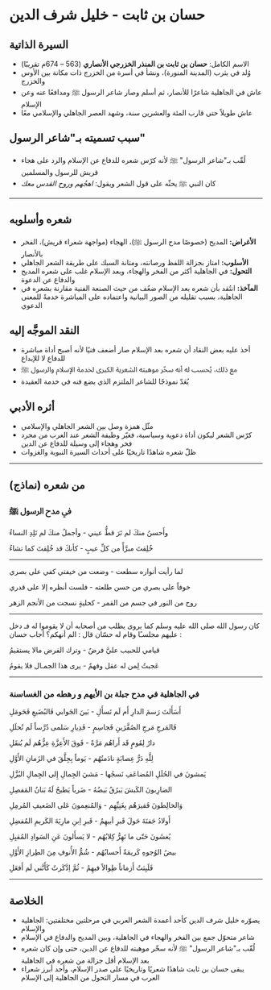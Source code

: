 # حسان بن ثابت - خليل شرف الدين

## السيرة الذاتية
- الاسم الكامل: **حسان بن ثابت بن المنذر الخزرجي الأنصاري** (563 – 674م تقريبًا)  
- وُلد في يثرب (المدينة المنورة)، ونشأ في أسرة من الخزرج ذات مكانة بين الأوس والخزرج  
- عاش في الجاهلية شاعرًا للأنصار، ثم أسلم وصار شاعر الرسول ﷺ ومدافعًا عنه وعن الإسلام  
- عاش طويلاً حتى قارب المئة والعشرين سنة، وشهد العصر الجاهلي والإسلامي معًا  

## سبب تسميته بـ"شاعر الرسول"
- لُقّب بـ"شاعر الرسول" ﷺ لأنه كرّس شعره للدفاع عن الإسلام والرد على هجاء قريش للرسول والمسلمين  
- كان النبي ﷺ يحثّه على قول الشعر ويقول: *اهجُهم وروح القدس معك*  

---

## شعره وأسلوبه
- **الأغراض:** المديح (خصوصًا مدح الرسول ﷺ)، الهجاء (مواجهة شعراء قريش)، الفخر بالأنصار  
- **الأسلوب:** امتاز بجزالة اللفظ ورصانته، ومتانة السبك على طريقة الشعر الجاهلي  
- **التحول:** في الجاهلية أكثر من الفخر والهجاء، وبعد الإسلام غلب على شعره المديح والدفاع عن الدعوة  
- **المآخذ:** انتُقد بأن شعره بعد الإسلام ضعُف من حيث الصنعة الفنية مقارنة بشعره في الجاهلية، بسبب تقليله من الصور البيانية واعتماده على المباشرة خدمةً للمعنى الدعوي  

## النقد الموجَّه إليه
- أخذ عليه بعض النقاد أن شعره بعد الإسلام صار أضعف فنيًا لأنه أصبح أداة مباشرة للدفاع لا للإبداع  
- مع ذلك، يُحسب له أنه سخّر موهبته الشعرية الكبرى لخدمة الإسلام والرسول ﷺ  
- يُعَدّ نموذجًا للشاعر الملتزم الذي يضع فنه في خدمة العقيدة  

## أثره الأدبي
- مثّل همزة وصل بين الشعر الجاهلي والإسلامي  
- كرّس الشعر ليكون أداة دعوية وسياسية، فغيّر وظيفة الشعر عند العرب من مجرد فخر وهجاء إلى وسيلة للدفاع عن الدين  
- ظلّ شعره شاهدًا تاريخيًا على أحداث السيرة النبوية والغزوات  

---

## من شعره (نماذج)

### في مدح الرسول ﷺ
وأَحسنُ منكَ لم تَرَ قطُّ عيني - 
وأجملُ منكَ لم تَلِدِ النساءُ

خُلِقتَ مبرَّأً من كلِّ عيبٍ - 
كأنكَ قد خُلِقتَ كما تشاءُ  

---

لما رأيت أنواره سطعت - وضعت من خيفتي كفي على بصري

خوفاً على بصري من حسن طلعته - فلست أنظره إلا على قدري

روح من النور في جسم من القمر - كحليةٍ نسجت من الأنجم الزهر 

---

كان رسول الله صلى الله عليه وسلم كما يروى يطلب من أصحابه أن لا يقوموا له فـ دخل عليهم مجلسـًا وقام له حسّان قال : الم أنهكم؟ أجاب حسان :

قيامي للحبيب عليَّ فرضٌ - وترك الفرض مالا يستقيمُ 

عَجبتُ لِمن له عقل وفهمٌ - يرى هذا الجمـال فلا يقومُ

---

### في الجاهلية في مدح جبلة بن الأيهم و رهطه من الغساسنة

أَسَأَلتَ رَسمَ الدارِ أَم لَم تَسأَلِ - 
بَينَ الجَوابي فَالبُضَيعِ فَحَومَلِ

فَالمَرجِ مَرجِ الصُفَّرَينِ فَجاسِمٍ - 
فَدِيارِ سَلمى دُرَّساً لَم تُحلَلِ

دارٌ لِقَومٍ قَد أَراهُم مَرَّةً - 
فَوقَ الأَعِزَّةِ عِزُّهُم لَم يُنقَلِ

لِلَّهِ دَرُّ عِصابَةٍ نادَمتُهُم - 
يَوماً بِجِلَّقَ في الزَمانِ الأَوَّلِ

يَمشونَ في الحُلَلِ المُضاعَفِ نَسجُها - 
مَشيَ الجِمالِ إِلى الجِمالِ البُزَّلِ

الضارِبونَ الكَبشَ يَبرُقُ بَيضُهُ - 
ضَرباً يَطيحُ لَهُ بَنانُ المَفصِلِ

وَالخالِطونَ فَقيرَهُم بِغَنِيِّهِم - 
وَالمُنعِمونَ عَلى الضَعيفِ المُرمِلِ

أَولادُ جَفنَةَ حَولَ قَبرِ أبيهِمُ - 
قَبرِ اِبنِ مارِيَةَ الكَريمِ المُفضِلِ

يُغشَونَ حَتّى ما تَهِرُّ كِلابُهُم - 
لا يَسأَلونَ عَنِ السَوادِ المُقبِلِ

بيضُ الوُجوهِ كَريمَةٌ أَحسابُهُم - 
شُمُّ الأُنوفِ مِنَ الطِرازِ الأَوَّلِ

فَلَبِثتُ أَزماناً طِوالاً فيهِمُ - 
ثُمَّ اِدَّكَرتُ كَأَنَّني لَم أَفعَلِ

---

## الخلاصة
- يصوّره خليل شرف الدين كأحد أعمدة الشعر العربي في مرحلتين مختلفتين: الجاهلية والإسلام  
- شاعر متحوّل جمع بين الفخر والهجاء في الجاهلية، وبين المديح والدفاع في الإسلام  
- لُقّب بـ"شاعر الرسول" ﷺ لأنه سخّر موهبته للدفاع عن الدين، حتى وإن كان شعره بعد الإسلام أقل جزالة من شعره في الجاهلية  
- يبقى حسان بن ثابت شاهدًا شعريًا وتاريخيًا على صدر الإسلام، وأحد أبرز شعراء العرب في مسار التحول من الجاهلية إلى الإسلام  
